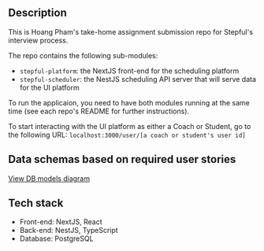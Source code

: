 ## Description

This is Hoang Pham's take-home assignment submission repo for Stepful's interview process.

The repo contains the following sub-modules:
- `stepful-platform`: the NextJS front-end for the scheduling platform
- `stepful-scheduler`: the NestJS scheduling API server that will serve data for the UI platform

To run the applicaion, you need to have both modules running at the same time (see each repo's README for further instructions).

To start interacting with the UI platform as either a Coach or Student, go to the following URL: `localhost:3000/user/[a coach or student's user id]`

## Data schemas based on required user stories

[View DB models diagram](https://lucid.app/lucidchart/3adfbad8-95ad-40c5-8cdd-70f052fea923/edit?viewport_loc=404%2C50%2C1512%2C867%2C0_0&invitationId=inv_a69422a2-c277-4536-b65f-808091246140)

## Tech stack
- Front-end: NextJS, React
- Back-end: NestJS, TypeScript
- Database: PostgreSQL  
